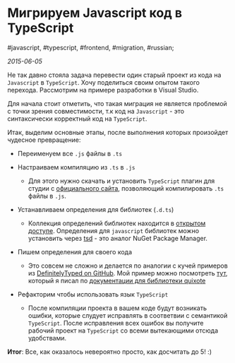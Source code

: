 # Мигрируем Javascript код в TypeScript

#javascript, #typescript, #frontend, #migration, #russian;

_2015-06-05_

Не так давно стояла задача перевести один старый проект из кода на ```Javascript``` в ```TypeScript```. Хочу поделиться своим опытом такого перехода. Рассмотрим на примере разработки в Visual Studio.

Для начала стоит отметить, что такая миграция не является проблемой с точки зрения совместимости, т.к код на ```Javascript``` - это синтаксически корректный код на ```TypeScript```.

Итак, выделим основные этапы, после выполнения которых произойдет чудесное
превращение:

* Переименуем все ```.js``` файлы в ```.ts```
* Настраиваем компиляцию из ```.ts``` в ```.js```
  - Для этого нужно скачать и установить ```TypeScript``` плагин для студии с [официального сайта](https://www.typescriptlang.org/#Download), позволяющий компилировать ```.ts``` файлы в ```.js```.

* Устанавливаем определения для библиотек (```.d.ts```)
  - Коллекция определений библиотек находится в [открытом доступе](https://github.com/borisyankov/DefinitelyTyped). Определения для ```javascript``` библиотек можно установить через [tsd](https://definitelytyped.org/tsd/) - это аналог NuGet Package Manager.

* Пишем определения для своего кода
  - Это совсем не сложно и делается по аналогии с кучей примеров из [DefinitelyTyped on GitHub](https://github.com/borisyankov/DefinitelyTyped). Мой пример можно посмотреть [тут](https://github.com/greybax/DefinitelyTyped/tree/master/quixote), который я писал по [документации для библиотеки quixote](https://github.com/jamesshore/quixote/blob/master/docs/api.md)

* Рефакторим чтобы использовать язык ```TypeScript```
  - После компиляции проекта в вашем коде будут возникать ошибки, которые слудует исправлять в соответвии с семантикой ```TypeScript```. После исправления всех ошибок вы получите рабочий проект на ```TypeScript``` со всеми вытекающими отсюда удобствами.

**Итог**: Все, как оказалось невероятно просто, как досчитать до 5! :)